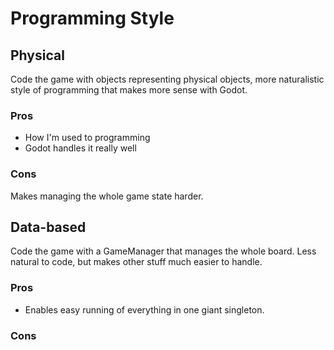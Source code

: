 # Programming Style

## Physical

Code the game with objects representing physical objects, more naturalistic
style of programming that makes more sense with Godot.

### Pros

- How I'm used to programming
- Godot handles it really well

### Cons

Makes managing the whole game state harder.

## Data-based

Code the game with a GameManager that manages the whole board. Less natural to
code, but makes other stuff much easier to handle.

### Pros

- Enables easy running of everything in one giant singleton.

### Cons

